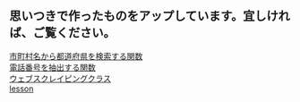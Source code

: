 ## 思いつきで作ったものをアップしています。宜しければ、ご覧ください。
[市町村名から都道府県を検索する関数](https://github.com/masami-fukuodori/handmade/tree/main/code/extract_prefecture_by_city)  
[電話番号を抽出する関数](https://github.com/masami-fukuodori/handmade/tree/main/code/extract_tel_number)  
[ウェブスクレイピングクラス](https://github.com/masami-fukuodori/handmade/tree/main/code/web_scraping)  
[lesson](https://github.com/masami-fukuodori/handmade/tree/main/code/lesson)  